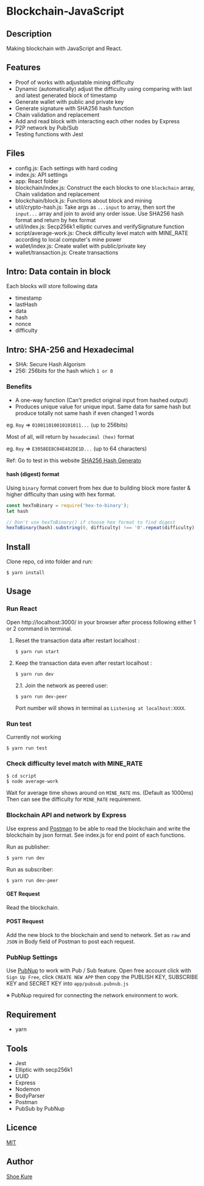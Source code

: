 # Blockchain-JavaScript

## Description

Making blockchain with JavaScript and React.

## Features

- Proof of works with adjustable mining difficulty
- Dynamic (automatically) adjust the difficulty using comparing with last and latest generated block of timestamp
- Generate wallet with public and private key
- Generate signature with SHA256 hash function
- Chain validation and replacement
- Add and read block with interacting each other nodes by Express
- P2P network by Pub/Sub
- Testing functions with Jest

## Files

- config.js: Each settings with hard coding
- index.js: API settings
- app: React folder
- blockchain/index.js: Construct the each blocks to one `blockchain` array, Chain validation and replacement
- blockchain/block.js: Functions about block and mining
- util/crypto-hash.js: Take args as `...input` to array, then sort the `input...` array and join to avoid any order issue. Use SHA256 hash format and return by hex format
- util/index.js: Secp256k1 elliptic curves and verifySignature function
- script/average-work.js: Check difficulty level match with MINE_RATE according to local computer's mine power
- wallet/index.js: Create wallet with public/private key
- wallet/transaction.js: Create transactions

## Intro: Data contain in block

Each blocks will store following data

- timestamp
- lastHash
- data
- hash
- nonce
- difficulty

## Intro: SHA-256 and Hexadecimal

- SHA: Secure Hash Algorism
- 256: 256bits for the hash which `1 or 0`

### Benefits

- A one-way function (Can't predict original input from hashed output)
- Produces unique value for unique input. Same data for same hash but produce totally not same hash if even changed 1 words

eg.
`Roy` => `010011010010101011...` (up to 256bits)

Most of all, will return by `hexadecimal (hex)` format

eg.
`Roy` => `E3058EE8C04E482DE1D...` (up to 64 characters)

Ref: Go to test in this website [SHA256 Hash Generato](https://passwordsgenerator.net/sha256-hash-generator/)

#### hash (digest) format

Using `binary` format convert from hex due to building block more faster & higher difficulty than using with hex format.

```blockchain/block.js
const hexToBinary = require('hex-to-binary');
let hash

// Don't use hexToBinary() if choose hex format to find digest
hexToBinary(hash).substring(0, difficulty) !== '0'.repeat(difficulty)
```

## Install

Clone repo, cd into folder and run:

```
$ yarn install
```

## Usage

### Run React

Open http://localhost:3000/ in your browser after process following either 1 or 2 command in terminal.

1. Reset the transaction data after restart localhost :

   `$ yarn run start`

2. Keep the transaction data even after restart localhost :

   `$ yarn run dev`

   2.1. Join the network as peered user:

   `$ yarn run dev-peer`

   Port number will shows in terminal as `Listening at localhost:XXXX`.

### Run test

Currently not working

`$ yarn run test`

### Check difficulty level match with MINE_RATE

```console
$ cd script
$ node average-work
```

Wait for average time shows around on `MINE_RATE` ms. (Default as 1000ms)
Then can see the difficulty for `MINE_RATE` requirement.

### Blockchain API and network by Express

Use express and [Postman](https://www.getpostman.com/) to be able to read the blockchain and write the blockchain by json format.
See index.js for end point of each functions.

Run as publisher:

`$ yarn run dev`

Run as subscriber:

`$ yarn run dev-peer`

#### GET Request

Read the blockchain.

#### POST Request

Add the new block to the blockchain and send to network.
Set as `raw` and `JSON` in Body field of Postman to post each request.

### PubNup Settings

Use [PubNup](https://www.pubnub.com/) to work with Pub / Sub feature.
Open free account click with `Sign Up Free`, click `CREATE NEW APP` then copy the PUBLISH KEY, SUBSCRIBE KEY and SECRET KEY into `app/pubsub.pubnub.js`

※ PubNup required for connecting the network environment to work.

## Requirement

- yarn

## Tools

- Jest
- Elliptic with secp256k1
- UUID
- Express
- Nodemon
- BodyParser
- Postman
- PubSub by PubNup

## Licence

[MIT](./LICENSE.txt)

## Author

[Shoe Kure](https://github.com/roy1210)
